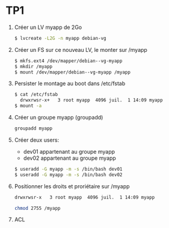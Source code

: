 # TP1

1. Créer un LV myapp de 2Go

    ```bash
    $ lvcreate -L2G -n myapp debian-vg
    ```
2. Créer un FS sur ce nouveau LV, le monter sur /myapp
   ```bash
   $ mkfs.ext4 /dev/mapper/debian--vg-myapp
   $ mkdir /myapp
   $ mount /dev/mapper/debian--vg-myapp /myapp
   ```
3. Persister le montage au boot dans /etc/fstab
   ```bash
   $ cat /etc/fstab
     drwxrwsr-x+   3 root myapp  4096 juil.  1 14:09 myapp
   $ mount -a
4. Créer un groupe myapp (groupadd)
   ```bash
   groupadd myapp
   ```

5. Créer deux users:
    - dev01 appartenant au groupe myapp
    - dev02 appartenant au groupe myapp
    ```bash
    $ useradd -G myapp -m -s /bin/bash dev01
    $ useradd -G myapp -m -s /bin/bash dev02
    ```
6. Positionner les droits et proriétaire sur /myapp
    ```bash
    drwxrwsr-x   3 root myapp  4096 juil.  1 14:09 myapp
    ```
    ```bash
    chmod 2755 /myapp
    ```

7. ACL 
